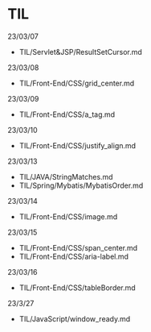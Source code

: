 # TIL
23/03/07
<ul>
  <li>TIL/Servlet&JSP/ResultSetCursor.md</li>
</ul>
23/03/08
<ul>
  <li>TIL/Front-End/CSS/grid_center.md</li>  
</ul>
23/03/09
<ul>
  <li>TIL/Front-End/CSS/a_tag.md</li>  
</ul>
23/03/10
<ul>
  <li>TIL/Front-End/CSS/justify_align.md</li>  
</ul>
23/03/13
<ul>
  <li>TIL/JAVA/StringMatches.md</li>
  <li>TIL/Spring/Mybatis/MybatisOrder.md</li>    
</ul>
23/03/14
<ul>
  <li>TIL/Front-End/CSS/image.md</li> 
</ul>
23/03/15
<ul>
  <li>TIL/Front-End/CSS/span_center.md</li>
  <li>TIL/Front-End/CSS/aria-label.md</li>
</ul>
23/03/16
<ul>
  <li>TIL/Front-End/CSS/tableBorder.md</li>
</ul>
23/3/27
<ul>
  <li>TIL/JavaScript/window_ready.md</li>
</ul>